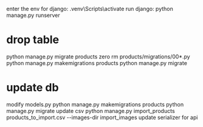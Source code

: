 enter the env for django: .venv\Scripts\activate
run django: python manage.py runserver

# drop table

python manage.py migrate products zero
rm products/migrations/00\*.py
python manage.py makemigrations products
python manage.py migrate

# update db

modify models.py
python manage.py makemigrations products
python manage.py migrate
update csv
python manage.py import_products products_to_import.csv --images-dir import_images
update serializer for api
